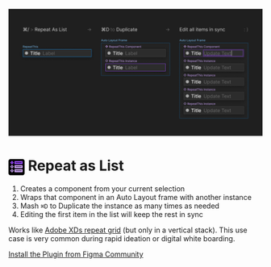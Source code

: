 ![preivew](./assets/CoverArt.png)

# <img alt="Repeat As List Icon" src="./assets/Icon.svg" width="32" align="center" /> Repeat as List

1. Creates a component from your current selection
2. Wraps that component in an Auto Layout frame with another instance
3. Mash `⌘D` to Duplicate the instance as many times as needed
4. Editing the first item in the list will keep the rest in sync

Works like [Adobe XDs repeat grid](https://www.adobe.com/lu_en/products/xd/features/repeat-grid.html) (but only in a vertical stack). This use case is very common during rapid ideation or digital white boarding.

[Install the Plugin from Figma Community](https://www.figma.com/community/plugin/1201323323265727466)

